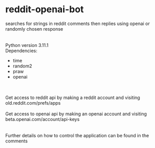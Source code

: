 # reddit-openai-bot
searches for strings in reddit comments then replies using openai or randomly chosen response
<br>
<br>
<br>Python version 3.11.1
<br>Dependencies:
<br>
<ul>
  <li>time</li>
  <li>random2</li>
  <li>praw</li>
  <li>openai</li>
</ul>
<br>
<br>Get access to reddit api by making a reddit account and visiting old.reddit.com/prefs/apps
<br>
<br>Get access to openai api by making an openai account and visiting beta.openai.com/account/api-keys
<br>
<br>
<br>Further details on how to control the application can be found in the comments
